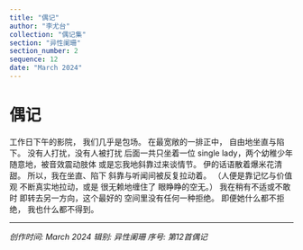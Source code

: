 ```yaml
---
title: "偶记"
author: "李尤台"
collection: "偶记集"
section: "异性阑珊"
section_number: 2
sequence: 12
date: "March 2024"
---
```


# 偶记

工作日下午的影院，
我们几乎是包场。
在最宽敞的一排正中，
自由地坐直与陷下。
没有人打扰，没有人被打扰
后面一共只坐着一位
single lady，两个幼稚少年
随意地，被音效震动肢体
或是忘我地斜靠过来谈情节。
伊的话语散着爆米花清甜。
所以，我在坐直、陷下
斜靠与听闻间被反复拉动着。
（人便是靠记忆与价值观
不断真实地拉动，或是
很无赖地缠住了 眼睁睁的空无。）
我在稍有不适或不敢时
即转去另一方向，这个最好的
空间里没有任何一种拒绝。
即便她什么都不拒绝，
我也什么都不得到。

---
*创作时间: March 2024*
*辑别: 异性阑珊*
*序号: 第12首偶记*
